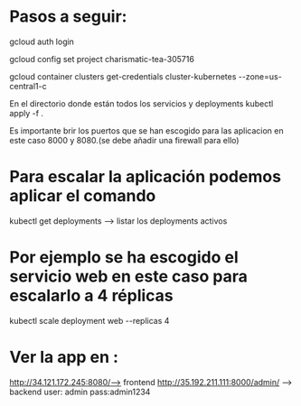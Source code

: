 # Pasos a seguir:

gcloud auth login

gcloud config set project  charismatic-tea-305716

gcloud container clusters get-credentials cluster-kubernetes --zone=us-central1-c

En el directorio donde están todos los servicios y deployments
kubectl apply -f .

Es importante brir los puertos que se han escogido para las aplicacion en este caso 8000 y 8080.(se debe añadir una firewall para ello)

# Para escalar la aplicación podemos aplicar el comando 
kubectl get deployments --> listar los deployments activos

# Por ejemplo se ha escogido el  servicio web en este caso para escalarlo a 4 réplicas
kubectl scale deployment web --replicas 4

# Ver la app  en :
http://34.121.172.245:8080/--> frontend
http://35.192.211.111:8000/admin/ --> backend
 user: admin
 pass:admin1234
